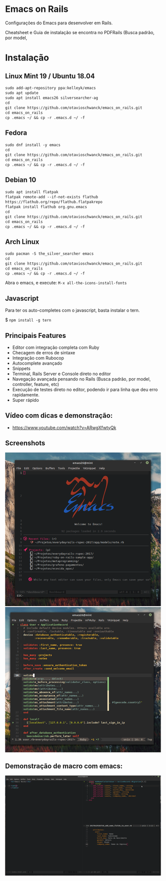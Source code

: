 # Emacs on Rails

Configurações do Emacs para desenvolver em Rails.

Cheatsheet e Guia de instalação se encontra no PDFRails (Busca padrão, por model, 

# Instalação

## Linux Mint 19 / Ubuntu 18.04

```
sudo add-apt-repository ppa:kelleyk/emacs
sudo apt update
sudo apt install emacs26 silversearcher-ag
cd
git clone https://github.com/otavioschwanck/emacs_on_rails.git
cd emacs_on_rails
cp .emacs ~/ && cp -r .emacs.d ~/ -f
```

## Fedora

```
sudo dnf install -y emacs
cd
git clone https://github.com/otavioschwanck/emacs_on_rails.git
cd emacs_on_rails
cp .emacs ~/ && cp -r .emacs.d ~/ -f
```

## Debian 10

```
sudo apt install flatpak
flatpak remote-add --if-not-exists flathub https://flathub.org/repo/flathub.flatpakrepo
flatpak install flathub org.gnu.emacs
cd
git clone https://github.com/otavioschwanck/emacs_on_rails.git
cd emacs_on_rails
cp .emacs ~/ && cp -r .emacs.d ~/ -f
```

## Arch Linux

```
sudo pacman -S the_silver_searcher emacs
cd
git clone https://github.com/otavioschwanck/emacs_on_rails.git
cd emacs_on_rails
cp .emacs ~/ && cp -r .emacs.d ~/ -f
```


Abra o emacs, e execute: `M-x all-the-icons-install-fonts`

## Javascript

Para ter os auto-completes com o javascript, basta instalar o tern.

$ `npm install -g tern`

## Principais Features

- Editor com integração completa com Ruby
- Checagem de erros de sintaxe
- Integração com Rubocop
- Autocomplete avançado
- Snippets
- Terminal, Rails Server e Console direto no editor
- Navegação avançada pensando no Rails (Busca padrão, por model, controller, feature, etc)
- Execução de testes direto no editor, podendo ir para linha que deu erro rapidamente.
- Super rápido

## Vídeo com dicas e demonstração:

- https://www.youtube.com/watch?v=ARwgXfwtyQk

## Screenshots

![screenshot](https://github.com/otavioschwanck/emacs_on_rails/blob/master/dashboard.png?raw=true)
![screenshot2](https://github.com/otavioschwanck/emacs_on_rails/blob/master/auto_complete.png?raw=true)

## Demonstração de macro com emacs:

![demonstration](https://github.com/otavioschwanck/emacs_on_rails/blob/master/macro%20example.gif?raw=true)


